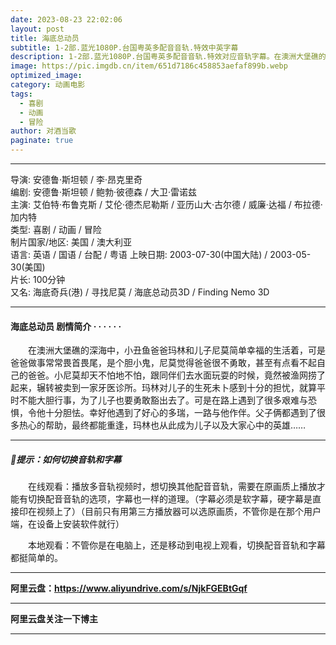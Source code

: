 ```yaml
---
date: 2023-08-23 22:02:06
layout: post
title: 海底总动员
subtitle: 1-2部.蓝光1080P.台国粤英多配音音轨.特效中英字幕
description: 1-2部.蓝光1080P.台国粤英多配音音轨.特效对应音轨字幕。在澳洲大堡礁的深海中，小丑鱼爸爸玛林和儿子尼莫简单幸福的生活着，可是爸爸做事常常畏首畏尾，是个胆小鬼，尼莫觉得爸爸很不勇敢，甚至有点看不起自己的爸爸。小尼莫却天不怕地不怕，跟同伴们去水面玩耍的时候，竟然被渔网捞了起来...
image: https://pic.imgdb.cn/item/651d7186c458853aefaf899b.webp
optimized_image: 
category: 动画电影
tags:
  - 喜剧
  - 动画
  - 冒险
author: 对酒当歌
paginate: true
---
```


---

导演: 安德鲁·斯坦顿 / 李·昂克里奇  
编剧: 安德鲁·斯坦顿 / 鲍勃·彼德森 / 大卫·雷诺兹  
主演: 艾伯特·布鲁克斯 / 艾伦·德杰尼勒斯 / 亚历山大·古尔德 / 威廉·达福 / 布拉德·加内特  
类型: 喜剧 / 动画 / 冒险  
制片国家/地区: 美国 / 澳大利亚  
语言: 英语 / 国语 / 台配 / 粤语
上映日期: 2003-07-30(中国大陆) / 2003-05-30(美国)  
片长: 100分钟  
又名: 海底奇兵(港) / 寻找尼莫 / 海底总动员3D / Finding Nemo 3D  

---

#### 海底总动员  剧情简介 · · · · · ·

　　在澳洲大堡礁的深海中，小丑鱼爸爸玛林和儿子尼莫简单幸福的生活着，可是爸爸做事常常畏首畏尾，是个胆小鬼，尼莫觉得爸爸很不勇敢，甚至有点看不起自己的爸爸。小尼莫却天不怕地不怕，跟同伴们去水面玩耍的时候，竟然被渔网捞了起来，辗转被卖到一家牙医诊所。玛林对儿子的生死未卜感到十分的担忧，就算平时不能大胆行事，为了儿子也要勇敢豁出去了。可是在路上遇到了很多艰难与恐惧，令他十分胆怯。幸好他遇到了好心的多瑞，一路与他作伴。父子俩都遇到了很多热心的帮助，最终都能重逢，玛林也从此成为儿子以及大家心中的英雄……

---

##### 🔔提示：如何切换音轨和字幕

　　在线观看：播放多音轨视频时，想切换其他配音音轨，需要在原画质上播放才能有切换配音音轨的选项，字幕也一样的道理。（字幕必须是软字幕，硬字幕是直接印在视频上了）（目前只有用第三方播放器可以选原画质，不管你是在那个用户端，在设备上安装软件就行）

　　本地观看：不管你是在电脑上，还是移动到电视上观看，切换配音音轨和字幕都挺简单的。

---

**阿里云盘：<https://www.aliyundrive.com/s/NjkFGEBtGqf>**

---

**阿里云盘关注一下博主**

---
